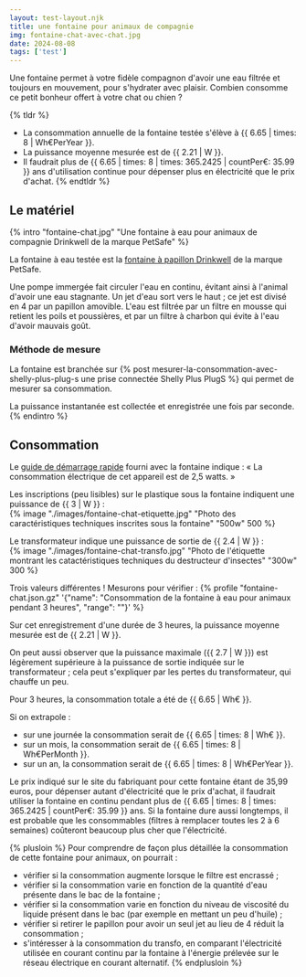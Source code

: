 ```yaml
---
layout: test-layout.njk 
title: une fontaine pour animaux de compagnie
img: fontaine-chat-avec-chat.jpg
date: 2024-08-08
tags: ['test']
---
```


Une fontaine permet à votre fidèle compagnon d'avoir une eau filtrée et toujours en mouvement, pour s'hydrater avec plaisir. Combien consomme ce petit bonheur offert à votre chat ou chien ?
<!-- excerpt -->

{% tldr %}
- La consommation annuelle de la fontaine testée s'élève à {{ 6.65 | times: 8 | Wh€PerYear }}.
- La puissance moyenne mesurée est de {{ 2.21 | W }}.
- Il faudrait plus de {{ 6.65 | times: 8 | times: 365.2425 | countPer€: 35.99 }} ans d'utilisation continue pour dépenser plus en électricité que le prix d'achat.
{% endtldr %}

## Le matériel
{% intro "fontaine-chat.jpg" "Une fontaine à eau pour animaux de compagnie Drinkwell de la marque PetSafe" %}

La fontaine à eau testée est la [fontaine à papillon Drinkwell](https://fr.petsafe.net/collections/fontaines-pour-animaux/products/fontaine-a-eau-papillon-drinkwell-de-petsafe-pour-animaux-de-compagnie) de la marque PetSafe.

Une pompe immergée fait circuler l'eau en continu, évitant ainsi à l'animal d'avoir une eau stagnante. Un jet d'eau sort vers le haut ; ce jet est divisé en 4 par un papillon amovible. L'eau est filtrée par un filtre en mousse qui retient les poils et poussières, et par un filtre à charbon qui évite à l'eau d'avoir mauvais goût.

### Méthode de mesure

La fontaine est branchée sur {% post mesurer-la-consommation-avec-shelly-plus-plug-s une prise connectée Shelly Plus PlugS %} qui permet de mesurer sa consommation.

La puissance instantanée est collectée et enregistrée une fois par seconde.
{% endintro %}

## Consommation

Le [guide de démarrage rapide](https://intl.petsafe.net/media/downloads/R4_400-2433-19_MW_compressed.pdf) fourni avec la fontaine indique : « La consommation électrique de cet appareil est de 2,5 watts. »

Les inscriptions (peu lisibles) sur le plastique sous la fontaine indiquent une puissance de {{ 3 | W }} :  
{% image "./images/fontaine-chat-etiquette.jpg" "Photo des caractéristiques techniques inscrites sous la fontaine" "500w" 500 %}  

Le transformateur indique une puissance de sortie de {{ 2.4 | W }} :  
{% image "./images/fontaine-chat-transfo.jpg" "Photo de l'étiquette montrant les catactéristiques techniques du destructeur d'insectes" "300w" 300 %}  

Trois valeurs différentes ! Mesurons pour vérifier :
{% profile "fontaine-chat.json.gz" '{"name": "Consommation de la fontaine à eau pour animaux pendant 3 heures", "range": ""}' %}

Sur cet enregistrement d'une durée de 3 heures, la puissance moyenne mesurée est de {{ 2.21 | W }}.

On peut aussi observer que la puissance maximale ({{ 2.7 | W }}) est légèrement supérieure à la puissance de sortie indiquée sur le transformateur ; cela peut s'expliquer par les pertes du transformateur, qui chauffe un peu.

Pour 3 heures, la consommation totale a été de {{ 6.65 | Wh€ }}.

Si on extrapole :
- sur une journée la consommation serait de {{ 6.65 | times: 8 | Wh€ }}.
- sur un mois, la consommation serait de {{ 6.65 | times: 8 | Wh€PerMonth }}.
- sur un an, la consommation serait de {{ 6.65 | times: 8 | Wh€PerYear }}.

Le prix indiqué sur le site du fabriquant pour cette fontaine étant de 35,99 euros, pour dépenser autant d'électricité que le prix d'achat, il faudrait utiliser la fontaine en continu pendant plus de {{ 6.65 | times: 8 | times: 365.2425 | countPer€: 35.99 }} ans. Si la fontaine dure aussi longtemps, il est probable que les consommables (filtres à remplacer toutes les 2 à 6 semaines) coûteront beaucoup plus cher que l'électricité.

{% plusloin %}
Pour comprendre de façon plus détaillée la consommation de cette fontaine pour animaux, on pourrait :
- vérifier si la consommation augmente lorsque le filtre est encrassé ;
- vérifier si la consommation varie en fonction de la quantité d'eau présente dans le bac de la fontaine ;
- vérifier si la consommation varie en fonction du niveau de viscosité du liquide présent dans le bac (par exemple en mettant un peu d'huile) ;
- vérifier si retirer le papillon pour avoir un seul jet au lieu de 4 réduit la consommation ;
- s'intéresser à la consommation du transfo, en comparant l'électricité utilisée en courant continu par la fontaine à l'énergie prélevée sur le réseau électrique en courant alternatif.
{% endplusloin %}
